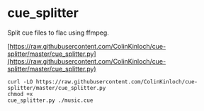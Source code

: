 # cue_splitter

Split cue files to flac using ffmpeg.

[https://raw.githubusercontent.com/ColinKinloch/cue-splitter/master/cue_splitter.py](https://raw.githubusercontent.com/ColinKinloch/cue-splitter/master/cue_splitter.py)

```
curl -LO https://raw.githubusercontent.com/ColinKinloch/cue-splitter/master/cue_splitter.py
chmod +x
cue_splitter.py ./music.cue
```
